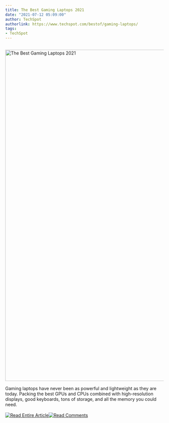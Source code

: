 ```yaml
---
title: The Best Gaming Laptops 2021
date: "2021-07-12 05:09:00"
author: TechSpot
authorlink: https://www.techspot.com/bestof/gaming-laptops/
tags:
- TechSpot
---
```

<a href="https://www.techspot.com/bestof/gaming-laptops/" target="_blank"><img src="https://static.techspot.com/images2/news/ts3_thumbs/2021/07/2021-07-12-ts3_thumbs-31e.jpg" width="1500" height="1050" style="padding: 15px 0" title="The Best Gaming Laptops 2021" /></a><br />Gaming laptops have never been as powerful and lightweight as they are today. Packing the best GPUs and CPUs combined with high-resolution displays, good keyboards, tons of storage, and all the memory you could need.<br /><br /><a href="https://www.techspot.com/bestof/gaming-laptops/"><img src="https://static.techspot.com/images/rss/rss_buttons_01.png" border="0" alt="Read Entire Article" /></a><a href="https://www.techspot.com/bestof/gaming-laptops/#comments"><img src="https://static.techspot.com/images/rss/rss_buttons_02.png" border="0" alt="Read Comments" /></a><br /><br />